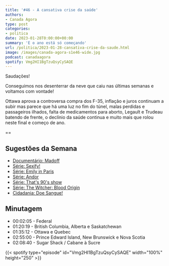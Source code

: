 ```yaml
---
title: '#46 - A cansativa crise da saúde'
authors:
- Canada Agora
type: post
categories:
- politica
date: 2023-01-28T0:00:00+00:00
summary: 'E o ano está só começando'
url: /politica/2023-01-28-cansativa-crise-da-saude.html
image: /images/canada-agora-s1e46-wide.jpg
podcast: canadaagora
spotify: Vmg2HI1BgTzuQsyCySAQE
---
```


Saudações!

Conseguimos nos desenterrar da neve que caiu nas últimas semanas e voltamos com vontade!

Ottawa aprova a controversa compra dos F-35, inflação e juros continuam a subir mas parece que há uma luz no fim do túnel, malas perdidas e passageiros ilhados, falta de medicamentos para aborto, Legault e Trudeau batendo de frente, o declínio da saúde continua e muito mais que rolou neste final e começo de ano.

==

## Sugestões da Semana
- [Documentário: Madoff](https://www.imdb.com/title/tt23732458/)
- [Série: Sexify!](https://www.imdb.com/title/tt14315542/)
- [Série: Emily in Paris](https://www.imdb.com/title/tt8962124/)
- [Série: Andor](https://www.imdb.com/title/tt9253284/)
- [Série: That's 90's show](https://www.imdb.com/title/tt15591076/)
- [Série: The Witcher: Blood Origin](https://www.imdb.com/title/tt12785720/)
- [Cidadania: Doe Sangue!](https://www.blood.ca)

## Minutagem
- 00:02:05 - Federal
- 01:20:19 - British Columbia, Alberta e Saskatchewan
- 01:35:12 - Ottawa e Quebec
- 02:55:00 - Prince Edward Island, New Brunswick e Nova Scotia
- 02:08:40 - Sugar Shack / Cabane à Sucre

{{< spotify type="episode" id="Vmg2HI1BgTzuQsyCySAQE" width="100%" height="250" >}}
